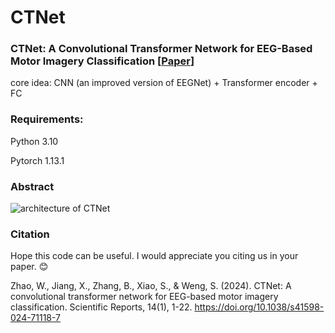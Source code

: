 # CTNet
### CTNet: A Convolutional Transformer Network for EEG-Based Motor Imagery Classification [[Paper](https://www.nature.com/articles/s41598-024-71118-7)]
core idea: CNN (an improved version of EEGNet) + Transformer encoder + FC


### Requirements:
Python 3.10

Pytorch 1.13.1

### Abstract
![architecture of CTNet](https://raw.githubusercontent.com/snailpt/CTNet/main/architecture.png)


### Citation
Hope this code can be useful. I would appreciate you citing us in your paper. 😊

Zhao, W., Jiang, X., Zhang, B., Xiao, S., & Weng, S. (2024). CTNet: A convolutional transformer network for EEG-based motor imagery classification. Scientific Reports, 14(1), 1-22. https://doi.org/10.1038/s41598-024-71118-7
